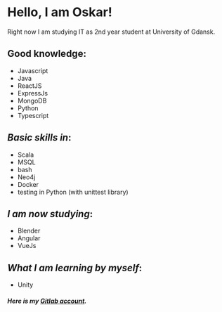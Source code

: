 
# Hello, I am Oskar!

Right now I am studying IT as 2nd year student at University of Gdansk. 

## Good knowledge:
- Javascript
- Java
- ReactJS
- ExpressJs
- MongoDB
- Python
- Typescript

## _Basic skills in_:
- Scala
- MSQL
- bash
- Neo4j
- Docker
- testing in Python (with unittest library)

## _I am now studying_:
- Blender
- Angular
- VueJs

## _What I am learning **by myself**_:
- Unity


##### Here is my **[Gitlab account](https://gitlab.com/olewna)**.
<!---
olewna/olewna is a ✨ special ✨ repository because its `README.md` (this file) appears on your GitHub profile.
You can click the Preview link to take a look at your changes.
--->
